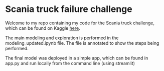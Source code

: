 # Scania truck failure challenge

Welcome to my repo containing my code for the Scania truck challenge, which can be found on Kaggle [here](https://www.kaggle.com/c/scania-truck-failures/overview/description).

The main modeling and exploration is performed in the modeling_updated.ipynb file. The file is annotated to show the steps being performed.

The final model was deployed in a simple app, which can be found in app.py and run locally from the command line (using streamlit)